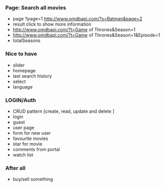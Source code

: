 ### Page: Search all movies

- page ?page=1 http://www.omdbapi.com/?s=Batman&page=2
- result click to show more information
- http://www.omdbapi.com/?t=Game of Thrones&Season=1
- http://www.omdbapi.com/?t=Game of Thrones&Season=1&Episode=1
- totalSeasons

### Nice to have

- slider
- homepage
- last search history
- select
- language

### LOGIN/Auth

- CRUD pattern [create, read, update and delete ]
- login
- guest
- user page
- form for new user
- favourite movies
- star for movie
- comments from portal
- watch list

### After all

- buy/sell something
